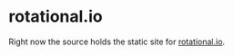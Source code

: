 # rotational.io

Right now the source holds the static site for [rotational.io](http://rotational.io/).
